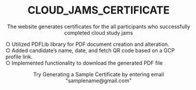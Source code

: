 <h1 align="center">CLOUD_JAMS_CERTIFICATE</h1>
<p align ="center">The website generates certificates for the all participants who successfully completed cloud study jams </p>
<p></p>○ Utilized PDFLib library for PDF document creation and alteration.<br>
○ Added candidate’s name, date, and fetch QR code based on a GCP profile link.<br>
○ Implemented functionality to download the generated PDF file</p>
<p align="center">Try Generating a Sample Certificate by entering email "samplename@gmail.com" </p>

